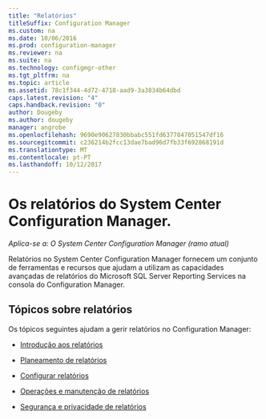```yaml
---
title: "Relatórios"
titleSuffix: Configuration Manager
ms.custom: na
ms.date: 10/06/2016
ms.prod: configuration-manager
ms.reviewer: na
ms.suite: na
ms.technology: configmgr-other
ms.tgt_pltfrm: na
ms.topic: article
ms.assetid: 78c1f344-4d72-4718-aad9-3a3834b64dbd
caps.latest.revision: "4"
caps.handback.revision: "0"
author: Dougeby
ms.author: dougeby
manager: angrobe
ms.openlocfilehash: 9690e90627830bbabc551fd6377847051547df16
ms.sourcegitcommit: c236214b2fcc13dae7bad96d7fb33f692868191d
ms.translationtype: MT
ms.contentlocale: pt-PT
ms.lasthandoff: 10/12/2017
---
```

# <a name="reporting-in-system-center-configuration-manager"></a>Os relatórios do System Center Configuration Manager.

*Aplica-se a: O System Center Configuration Manager (ramo atual)*

Relatórios no System Center Configuration Manager fornecem um conjunto de ferramentas e recursos que ajudam a utilizam as capacidades avançadas de relatórios do Microsoft SQL Server Reporting Services na consola do Configuration Manager.  

## <a name="reporting-topics"></a>Tópicos sobre relatórios  
 Os tópicos seguintes ajudam a gerir relatórios no Configuration Manager:  

-   [Introdução aos relatórios](introduction-to-reporting.md)  

-   [Planeamento de relatórios](planning-for-reporting.md)  

-   [Configurar relatórios](configuring-reporting.md)  

-   [Operações e manutenção de relatórios](operations-and-maintenance-for-reporting.md)  

-   [Segurança e privacidade de relatórios](security-and-privacy-for-reporting.md)  

